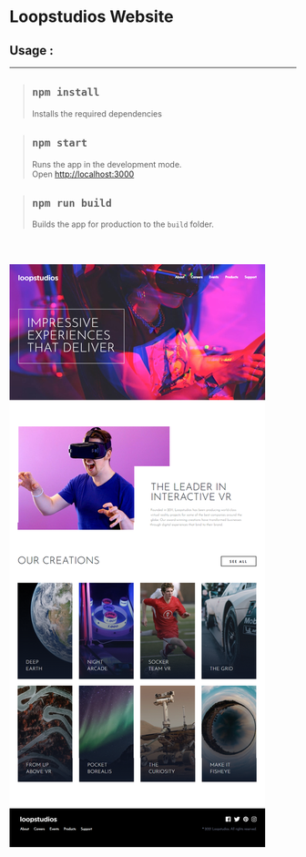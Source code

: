 # Loopstudios Website

## Usage :

<hr>

> ## `npm install`
>
> Installs the required dependencies

> ## `npm start`
>
> Runs the app in the development mode.<br>
> Open [http://localhost:3000](http://localhost:3000)

> ## `npm run build`
>
> Builds the app for production to the `build` folder.<br>

<br>
<br>

![Alt text](src/images/loopstudios.png)
